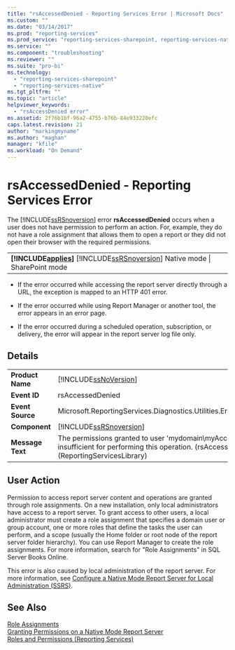 ```yaml
---
title: "rsAccessedDenied - Reporting Services Error | Microsoft Docs"
ms.custom: ""
ms.date: "03/14/2017"
ms.prod: "reporting-services"
ms.prod_service: "reporting-services-sharepoint, reporting-services-native"
ms.service: ""
ms.component: "troubleshooting"
ms.reviewer: ""
ms.suite: "pro-bi"
ms.technology: 
  - "reporting-services-sharepoint"
  - "reporting-services-native"
ms.tgt_pltfrm: ""
ms.topic: "article"
helpviewer_keywords: 
  - "rsAccessDenied error"
ms.assetid: 2f76b1bf-96a2-4755-b76b-84e933220efc
caps.latest.revision: 21
author: "markingmyname"
ms.author: "maghan"
manager: "kfile"
ms.workload: "On Demand"
---
```

# rsAccessedDenied - Reporting Services Error
  The [!INCLUDE[ssRSnoversion](../../includes/ssrsnoversion-md.md)] error **rsAccessedDenied** occurs when a user does not have permission to perform an action. For, example, they do not have a role assignment that allows them to open a report or they did not open their browser with the required permissions.  
  
||  
|-|  
|**[!INCLUDE[applies](../../includes/applies-md.md)]**  [!INCLUDE[ssRSnoversion](../../includes/ssrsnoversion-md.md)] Native mode &#124; SharePoint mode|  
  
-   If the error occurred while accessing the report server directly through a URL, the exception is mapped to an HTTP 401 error.  
  
-   If the error occurred while using Report Manager or another tool, the error appears in an error page.  
  
-   If the error occurred during a scheduled operation, subscription, or delivery, the error will appear in the report server log file only.  
  
## Details  
  
|||  
|-|-|  
|**Product Name**|[!INCLUDE[ssNoVersion](../../includes/ssnoversion-md.md)]|  
|**Event ID**|rsAccessedDenied|  
|**Event Source**|Microsoft.ReportingServices.Diagnostics.Utilities.ErrorStrings|  
|**Component**|[!INCLUDE[ssRSnoversion](../../includes/ssrsnoversion-md.md)]|  
|**Message Text**|The permissions granted to user 'mydomain\myAccount' are insufficient for performing this operation. (rsAccessDenied) (ReportingServicesLibrary)|  
  
## User Action  
 Permission to access report server content and operations are granted through role assignments. On a new installation, only local administrators have access to a report server. To grant access to other users, a local administrator must create a role assignment that specifies a domain user or group account, one or more roles that define the tasks the user can perform, and a scope (usually the Home folder or root node of the report server folder hierarchy). You can use Report Manager to create the role assignments. For more information, search for "Role Assignments" in SQL Server Books Online.  
  
 This error is also caused by local administration of the report server. For more information, see [Configure a Native Mode Report Server for Local Administration &#40;SSRS&#41;](../../reporting-services/report-server/configure-a-native-mode-report-server-for-local-administration-ssrs.md).  
  
## See Also  
 [Role Assignments](../../reporting-services/security/role-assignments.md)   
 [Granting Permissions on a Native Mode Report Server](../../reporting-services/security/granting-permissions-on-a-native-mode-report-server.md)   
 [Roles and Permissions &#40;Reporting Services&#41;](../../reporting-services/security/roles-and-permissions-reporting-services.md)  
  
  
